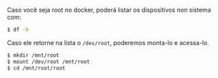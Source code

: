 Caso você seja root no docker, poderá listar os dispositivos non sistema com:
```sh
$ df -h
```
Caso ele retorne na lista o `/dev/root`, poderemos monta-lo e acessa-lo.
```sh
$ mkdir /mnt/root
$ mount /dev/root /mnt/root
$ cd /mnt/root/root
```